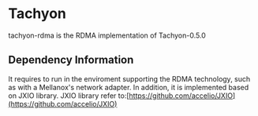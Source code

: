 Tachyon
=======

tachyon-rdma is the RDMA implementation of Tachyon-0.5.0

## Dependency Information

It requires to run in the enviroment supporting the RDMA technology, such as with a Mellanox's network adapter.
In addition, it is implemented based on JXIO library. JXIO library refer to:[https://github.com/accelio/JXIO](https://github.com/accelio/JXIO)
